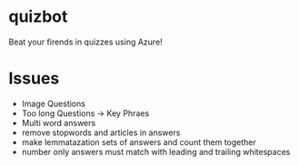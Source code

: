 # quizbot
Beat your firends in quizzes using Azure!


# Issues
- Image Questions
- Too long Questions -> Key Phraes
- Multi word answers
- remove stopwords and articles in answers
- make lemmatazation sets of answers and count them together
- number only answers must match with leading and trailing whitespaces